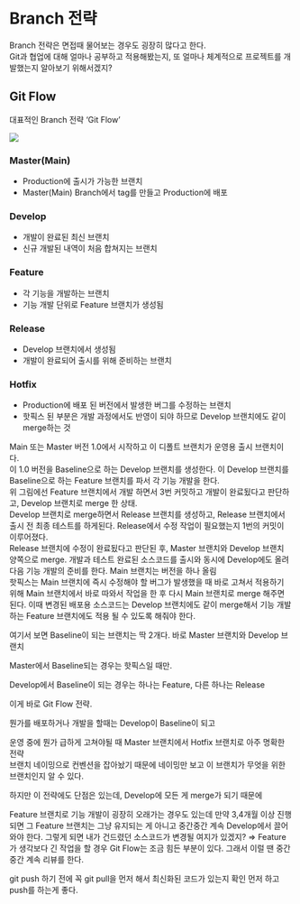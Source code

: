 # Branch 전략

Branch 전략은 면접때 물어보는 경우도 굉장히 많다고 한다.<br>
Git과 협업에 대해 얼마나 공부하고 적용해봤는지, 또 얼마나 체계적으로 프로젝트를 개발했는지 알아보기 위해서겠지?

## Git Flow
대표적인 Branch 전략 ‘Git Flow’

<img src="https://s3.us-west-2.amazonaws.com/secure.notion-static.com/475ead3b-ec35-4773-805e-aa3d9716fc34/%E1%84%89%E1%85%B3%E1%84%8F%E1%85%B3%E1%84%85%E1%85%B5%E1%86%AB%E1%84%89%E1%85%A3%E1%86%BA_2022-06-11_%E1%84%8B%E1%85%A9%E1%84%8C%E1%85%A5%E1%86%AB_11.24.38.png?X-Amz-Algorithm=AWS4-HMAC-SHA256&X-Amz-Content-Sha256=UNSIGNED-PAYLOAD&X-Amz-Credential=AKIAT73L2G45EIPT3X45%2F20220613%2Fus-west-2%2Fs3%2Faws4_request&X-Amz-Date=20220613T134053Z&X-Amz-Expires=86400&X-Amz-Signature=c191a56ab71da762d9d7e40b1cc9d102dfc42477d47a99e41a70e79865c237c7&X-Amz-SignedHeaders=host&response-content-disposition=filename%20%3D%22%25E1%2584%2589%25E1%2585%25B3%25E1%2584%258F%25E1%2585%25B3%25E1%2584%2585%25E1%2585%25B5%25E1%2586%25AB%25E1%2584%2589%25E1%2585%25A3%25E1%2586%25BA%25202022-06-11%2520%25E1%2584%258B%25E1%2585%25A9%25E1%2584%258C%25E1%2585%25A5%25E1%2586%25AB%252011.24.38.png%22&x-id=GetObject" >


  ### Master(Main)
  - Production에 출시가 가능한 브랜치
  - Master(Main) Branch에서 tag를 만들고 Production에 배포

  ### Develop
  - 개발이 완료된 최신 브랜치
  - 신규 개발된 내역이 처음 합쳐지는 브랜치

  ### Feature
  - 각 기능을 개발하는 브랜치
  - 기능 개발 단위로 Feature 브랜치가 생성됨

  ### Release
  - Develop 브랜치에서 생성됨
  - 개발이 완료되어 출시를 위해 준비하는 브랜치

  ### Hotfix
  - Production에 배포 된 버전에서 발생한 버그를 수정하는 브랜치
  - 핫픽스 된 부분은 개발 과정에서도 반영이 되야 하므로 Develop 브랜치에도 같이 merge하는 것


Main 또는 Master 버전 1.0에서 시작하고 이 디폴트 브랜치가 운영용 출시 브랜치이다. <br>
이 1.0 버전을 Baseline으로 하는 Develop 브랜치를 생성한다. 이 Develop 브랜치를 Baseline으로 하는 Feature 브랜치를 파서 각 기능 개발을 한다.<br>
위 그림에선 Feature 브랜치에서 개발 하면서 3번 커밋하고 개발이 완료됬다고 판단하고, Develop 브랜치로 merge 한 상태.<br>
Develop 브랜치로 merge하면서 Release 브랜치를 생성하고, Release 브랜치에서 출시 전 최종 테스트를 하게된다. Release에서 수정 작업이 필요했는지 1번의 커밋이 이루어졌다.<br>
Release 브랜치에 수정이 완료됬다고 판단된 후, Master 브랜치와 Develop 브랜치 양쪽으로 merge. 개발과 테스트 완료된 소스코드를 출시와 동시에 Develop에도 올려 다음 기능 개발의 준비를 한다. Main 브랜치는 버전을 하나 올림<br>
핫픽스는 Main 브랜치에 즉시 수정해야 할 버그가 발생했을 때 바로 고쳐서 적용하기 위해 Main 브랜치에서 바로 따와서 작업을 한 후 다시 Main 브랜치로 merge 해주면 된다. 이때 변경된 배포용 소스코드는 Develop 브랜치에도 같이 merge해서 기능 개발하는 Feature 브랜치에도 적용 될 수 있도록 해줘야 한다.

여기서 보면 Baseline이 되는 브랜치는 딱 2개다. 바로 Master 브랜치와 Develop 브랜치

Master에서 Baseline되는 경우는 핫픽스일 때만.

Develop에서 Baseline이 되는 경우는 하나는 Feature, 다른 하나는 Release

이게 바로 Git Flow 전략.

뭔가를 배포하거나 개발을 할때는 Develop이 Baseline이 되고

운영 중에 뭔가 급하게 고쳐야될 때 Master 브랜치에서 Hotfix 브랜치로
아주 명확한 전략<br>
브랜치 네이밍으로 컨벤션을 잡아놨기 때문에 네이밍만 보고 이 브랜치가 무엇을 위한 브랜치인지 알 수 있다.

하지만 이 전략에도 단점은 있는데, Develop에 모든 게 merge가 되기 때문에

Feature 브랜치로 기능 개발이 굉장히 오래가는 경우도 있는데 만약 3,4개월 이상 진행되면 그 Feature 브랜치는 그냥 유지되는 게 아니고 중간중간 계속 Develop에서 끌어와야 한다. 그렇게 되면 내가 건드렸던 소스코드가 변경될 여지가 있겠지? ⇒ Feature가 생각보다 긴 작업을 할 경우 Git Flow는 조금 힘든 부분이 있다. 그래서 이럴 땐 중간중간 계속 리뷰를 한다.

git push 하기 전에 꼭 git pull을 먼저 해서 최신화된 코드가 있는지 확인 먼저 하고 push를 하는게 좋다.